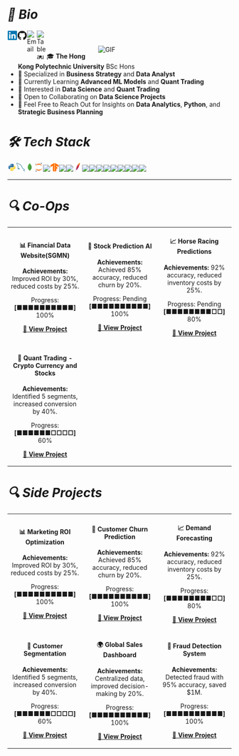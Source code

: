 # *👋 Bio* 

<p align="left"><a href="https://linkedin.com/in/your-profile"><img align="left" alt="LinkedIn" width="22px" src="https://raw.githubusercontent.com/devicons/devicon/master/icons/linkedin/linkedin-original.svg" /></a><a href="https://github.com/your-github"><img align="left" alt="Github" width="22px" src="https://raw.githubusercontent.com/devicons/devicon/master/icons/github/github-original.svg" /></a><a href="mailto:your.email@gmail.com"><img align="left" alt="Email" width="22px" src="https://upload.wikimedia.org/wikipedia/commons/7/7e/Gmail_icon_%282020%29.svg" /></a><a href="https://tableau.com/your-profile"><img align="left" alt="Tableau" width="22px" src="https://cdn.worldvectorlogo.com/logos/tableau-software.svg" /></a></p>


<br />
<br />

<img align="right" alt="GIF" width="300px" src="https://media.giphy.com/media/SWoSkN6DxTszqIKEqv/giphy.gif" />


- 🎓 **The Hong Kong Polytechnic University** BSc Hons
- 💼 Specialized in **Business Strategy** and **Data Analyst**
- 🌱 Currently Learning **Advanced ML Models** and **Quant Trading**
- 🤔 Interested in **Data Science** and **Quant Trading**
- 💚 Open to Collaborating on **Data Science Projects**
- 💬 Feel Free to Reach Out for Insights on **Data Analytics**, **Python**, and **Strategic Business Planning**


# *🛠️ Tech Stack*  
<code><img height="20" src="https://raw.githubusercontent.com/devicons/devicon/master/icons/python/python-original.svg"></code><code><img height="20" src="https://raw.githubusercontent.com/devicons/devicon/master/icons/mysql/mysql-original.svg"></code><code><img height="20" src="https://raw.githubusercontent.com/devicons/devicon/master/icons/mongodb/mongodb-original.svg"></code><code><img height="20" src="https://raw.githubusercontent.com/devicons/devicon/master/icons/jupyter/jupyter-original.svg"></code><code><img height="20" src="https://www.vectorlogo.zone/logos/git-scm/git-scm-icon.svg"></code><code><img height="20" src="https://raw.githubusercontent.com/devicons/devicon/master/icons/tensorflow/tensorflow-original.svg"></code><code><img height="20" src="https://www.vectorlogo.zone/logos/amazon_aws/amazon_aws-icon.svg"></code><code><img height="20" src="https://www.vectorlogo.zone/logos/google_cloud/google_cloud-icon.svg"></code><code><img height="20" src="https://raw.githubusercontent.com/devicons/devicon/master/icons/apache/apache-original.svg"></code><code><img height="20" src="https://upload.wikimedia.org/wikipedia/commons/f/fd/Microsoft_Office_Word_%282019–present%29.svg"></code><code><img height="20" src="https://upload.wikimedia.org/wikipedia/commons/0/0d/Microsoft_Office_PowerPoint_%282019–present%29.svg"></code><code><img height="20" src="https://upload.wikimedia.org/wikipedia/commons/3/34/Microsoft_Office_Excel_%282019–present%29.svg"></code><code><img height="20" src="https://www.vectorlogo.zone/logos/pytorch/pytorch-icon.svg"></code><code><img height="20" src="https://upload.wikimedia.org/wikipedia/commons/0/05/Scikit_learn_logo_small.svg"></code><code><img height="20" src="https://matplotlib.org/stable/_static/logo2.svg"></code><code><img height="20" src="https://seaborn.pydata.org/_static/logo-wide-lightbg.svg"></code><code><img height="20" src="https://cdn.worldvectorlogo.com/logos/tableau-software.svg"></code><code><img height="20" src="https://raw.githubusercontent.com/microsoft/PowerBI-Icons/main/SVG/Power-BI.svg"></code>

-----

# *🔍 Co-Ops*

<table>
  <tr>
    <td>
      <h4 align="center">📊 Financial Data Website(SGMN)</h4>
      <p align="center"><b>Achievements:</b> Improved ROI by 30%, reduced costs by 25%.</p>
      <p align="center">Progress: <b>[■■■■■■■■■■]</b> 100%</p>
      <p align="center"><a href="https://github.com/your-github/marketing-roi"><b>🔗 View Project</b></a></p>
    </td>
    <td>
      <h4 align="center">🤖 Stock Prediction AI</h4>
      <p align="center"><b>Achievements:</b> Achieved 85% accuracy, reduced churn by 20%.</p>
      <p align="center">Progress: Pending <b>[■■■■■■■■■■]</b> 100%</p>
      <p align="center"><a href="https://github.com/your-github/churn-prediction"><b>🔗 View Project</b></a></p>
    </td>
    <td>
      <h4 align="center">📈 Horse Racing Predictions</h4>
      <p align="center"><b>Achievements:</b> 92% accuracy, reduced inventory costs by 25%.</p>
      <p align="center">Progress: Pending <b>[■■■■■■■■□□]</b> 80%</p>
      <p align="center"><a href="https://github.com/your-github/demand-forecast"><b>🔗 View Project</b></a></p>
    </td>
  </tr>
  <tr>
    <td>
      <h4 align="center">👥 Quant Trading - Crypto Currency and Stocks</h4>
      <p align="center"><b>Achievements:</b> Identified 5 segments, increased conversion by 40%.</p>
      <p align="center">Progress: <b>[■■■■■■□□□□]</b> 60%</p>
      <p align="center"><a href="https://github.com/your-github/customer-segmentation"><b>🔗 View Project</b></a></p>
    </td>
  </tr>
</table>

# *🔍 Side Projects*

<table>
  <tr>
    <td>
      <h4 align="center">📊 Marketing ROI Optimization</h4>
      <p align="center"><b>Achievements:</b> Improved ROI by 30%, reduced costs by 25%.</p>
      <p align="center">Progress: <b>[■■■■■■■■■■]</b> 100%</p>
      <p align="center"><a href="https://github.com/your-github/marketing-roi"><b>🔗 View Project</b></a></p>
    </td>
    <td>
      <h4 align="center">🤖 Customer Churn Prediction</h4>
      <p align="center"><b>Achievements:</b> Achieved 85% accuracy, reduced churn by 20%.</p>
      <p align="center">Progress: <b>[■■■■■■■■■■]</b> 100%</p>
      <p align="center"><a href="https://github.com/your-github/churn-prediction"><b>🔗 View Project</b></a></p>
    </td>
    <td>
      <h4 align="center">📈 Demand Forecasting</h4>
      <p align="center"><b>Achievements:</b> 92% accuracy, reduced inventory costs by 25%.</p>
      <p align="center">Progress: <b>[■■■■■■■■□□]</b> 80%</p>
      <p align="center"><a href="https://github.com/your-github/demand-forecast"><b>🔗 View Project</b></a></p>
    </td>
  </tr>
  <tr>
    <td>
      <h4 align="center">👥 Customer Segmentation</h4>
      <p align="center"><b>Achievements:</b> Identified 5 segments, increased conversion by 40%.</p>
      <p align="center">Progress: <b>[■■■■■■□□□□]</b> 60%</p>
      <p align="center"><a href="https://github.com/your-github/customer-segmentation"><b>🔗 View Project</b></a></p>
    </td>
    <td>
      <h4 align="center">🌍 Global Sales Dashboard</h4>
      <p align="center"><b>Achievements:</b> Centralized data, improved decision-making by 20%.</p>
      <p align="center">Progress: <b>[■■■■■■■■■■]</b> 100%</p>
      <p align="center"><a href="https://github.com/your-github/global-sales-dashboard"><b>🔗 View Project</b></a></p>
    </td>
    <td>
      <h4 align="center">🏦 Fraud Detection System</h4>
      <p align="center"><b>Achievements:</b> Detected fraud with 95% accuracy, saved $1M.</p>
      <p align="center">Progress: <b>[■■■■■■■■■■]</b> 100%</p>
      <p align="center"><a href="https://github.com/your-github/fraud-detection"><b>🔗 View Project</b></a></p>
    </td>
  </tr>
</table>
